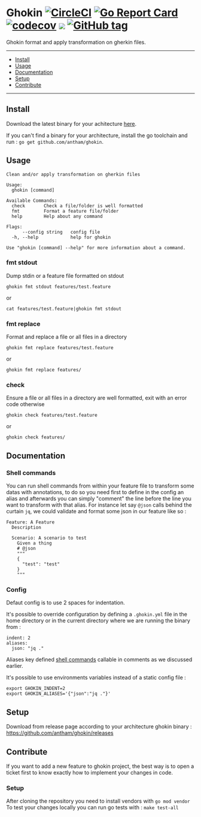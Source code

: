 # Ghokin [![CircleCI](https://circleci.com/gh/antham/ghokin.svg?style=svg)](https://circleci.com/gh/antham/ghokin) [![Go Report Card](https://goreportcard.com/badge/github.com/antham/ghokin)](https://goreportcard.com/report/github.com/antham/ghokin) [![codecov](https://codecov.io/gh/antham/ghokin/branch/master/graph/badge.svg)](https://codecov.io/gh/antham/ghokin) [![](https://godoc.org/github.com/antham/ghokin?status.svg)](http://godoc.org/github.com/antham/ghokin) [![GitHub tag](https://img.shields.io/github/tag/antham/ghokin.svg)]()

Ghokin format and apply transformation on gherkin files.

---

- [Install](#install)
- [Usage](#usage)
- [Documentation](#documentation)
- [Setup](#setup)
- [Contribute](#contribute)

---

## Install

Download the latest binary for your achitecture [here](https://github.com/antham/ghokin/releases/latest).

If you can't find a binary for your architecture, install the go toolchain and run : `go get github.com/antham/ghokin`.

## Usage

```
Clean and/or apply transformation on gherkin files

Usage:
  ghokin [command]

Available Commands:
  check       Check a file/folder is well formatted
  fmt         Format a feature file/folder
  help        Help about any command

Flags:
      --config string   config file
  -h, --help            help for ghokin

Use "ghokin [command] --help" for more information about a command.
```

### fmt stdout

Dump stdin or a feature file formatted on stdout

```
ghokin fmt stdout features/test.feature
```

or

```
cat features/test.feature|ghokin fmt stdout
```

### fmt replace

Format and replace a file or all files in a directory

```
ghokin fmt replace features/test.feature
```

or

```
ghokin fmt replace features/
```

### check

Ensure a file or all files in a directory are well formatted, exit with an error code otherwise

```
ghokin check features/test.feature
```

or

```
ghokin check features/
```

## Documentation

### Shell commands

You can run shell commands from within your feature file to transform some datas with annotations, to do so you need first to define in the config an alias and afterwards you can simply "comment" the line before the line you want to transform with that alias.
For instance let say `@json` calls behind the curtain `jq`, we could validate and format some json in our feature like so :

```
Feature: A Feature
  Description

  Scenario: A scenario to test
    Given a thing
    # @json
    """
    {
      "test": "test"
    }
    """
```

### Config

Defaut config is to use 2 spaces for indentation.

It's possible to override configuration by defining a `.ghokin.yml` file in the home directory or in the current directory where we are running the binary from :

```
indent: 2
aliases:
  json: "jq ."
```

Aliases key defined [shell commands](#shell-commands) callable in comments as we discussed earlier.

It's possible to use environments variables instead of a static config file :

```
export GHOKIN_INDENT=2
export GHOKIN_ALIASES='{"json":"jq ."}'
```

## Setup

Download from release page according to your architecture ghokin binary : https://github.com/antham/ghokin/releases

## Contribute

If you want to add a new feature to ghokin project, the best way is to open a ticket first to know exactly how to implement your changes in code.

### Setup

After cloning the repository you need to install vendors with `go mod vendor`
To test your changes locally you can run go tests with : `make test-all`
